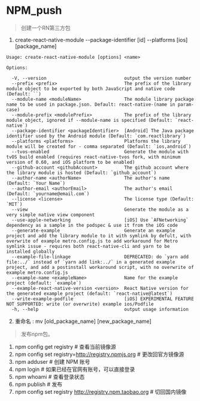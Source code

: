 # NPM_push

> 创建一个RN第三方包

1. create-react-native-module --package-identifier [id] --platforms [ios] [package_name]

```
Usage: create-react-native-module [options] <name>

Options:

  -V, --version                             output the version number
  --prefix <prefix>                         The prefix of the library module object to be exported by both JavaScript and native code (Default: ``)
  --module-name <moduleName>                The module library package name to be used in package.json. Default: react-native-(name in param-case)
  --module-prefix <modulePrefix>            The prefix of the library module object, ignored if --module-name is specified (Default: `react-native`)
  --package-identifier <packageIdentifier>  [Android] The Java package identifier used by the Android module (Default: `com.reactlibrary`)
  --platforms <platforms>                   Platforms the library module will be created for - comma separated (Default: `ios,android`)
  --tvos-enabled                            Generate the module with tvOS build enabled (requires react-native-tvos fork, with minimum version of 0.60, and iOS platform to be enabled)
  --github-account <githubAccount>          The github account where the library module is hosted (Default: `github_account`)
  --author-name <authorName>                The author's name (Default: `Your Name`)
  --author-email <authorEmail>              The author's email (Default: `yourname@email.com`)
  --license <license>                       The license type (Default: `MIT`)
  --view                                    Generate the module as a very simple native view component
  --use-apple-networking                    [iOS] Use `AFNetworking` dependency as a sample in the podspec & use it from the iOS code
  --generate-example                        Generate an example project and add the library module to it with symlink by defult, with overwrite of example metro.config.js to add workaround for Metro symlink issue - requires both react-native-cli and yarn to be installed globally
  --example-file-linkage                    DEPRECATED: do `yarn add file:../` instead of `yarn add link:../` in a generated example project, and add a postinstall workaround script, with no overwrite of example metro.config.js
  --example-name <exampleName>              Name for the example project (default: `example`)
  --example-react-native-version <version>  React Native version for the generated example project (default: `react-native@latest`)
  --write-example-podfile                   [iOS] EXPERIMENTAL FEATURE NOT SUPPORTED: write (or overwrite) example ios/Podfile
  -h, --help                                output usage information

```

2. 重命名 : mv [old_package_name] [new_package_name]

> 发布npm包。

1. npm config get registry # 查看当前镜像源
2. npm config set registry=http://registry.npmjs.org # 更改回官方镜像源
3. npm adduser # 创建 NPM 账号
4. npm login # 如果已经在官网有账号，可以直接登录
5. npm whoami # 查看登录状态
6. npm publish # 发布
7. npm config set registry http://registry.npm.taobao.org # 切回国内镜像
